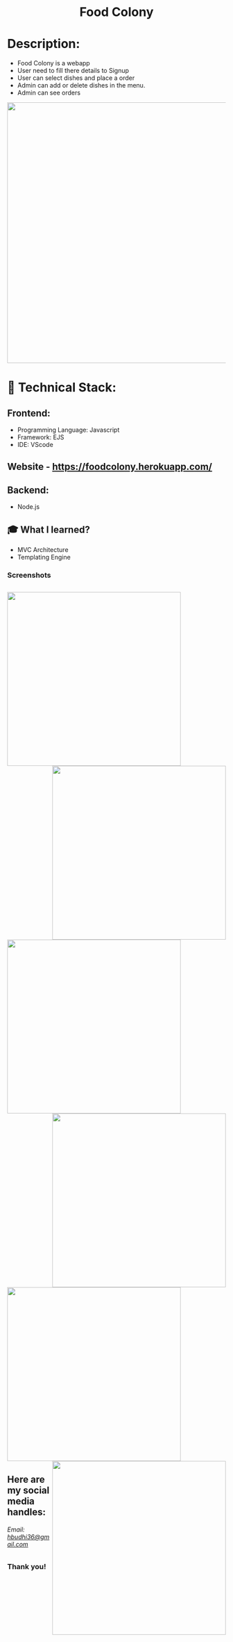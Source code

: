 <h1 align="center">
  Food Colony
</h1>

# Description:
- Food Colony is a webapp
- User need to fill there details to Signup
- User can select dishes and place a order
- Admin can add or delete dishes in the menu.
- Admin can see orders

<img src="https://user-images.githubusercontent.com/57831888/106033287-9cdf4a80-60f7-11eb-82b9-c5c2ed91f024.JPG" width="600px">

# 🚀 Technical Stack:

## Frontend:
- Programming Language: Javascript
- Framework: EJS 
- IDE: VScode

## Website - https://foodcolony.herokuapp.com/


## Backend:
- Node.js

## 🎓 What I learned?
- MVC Architecture
- Templating Engine


### Screenshots
<img src="https://user-images.githubusercontent.com/57831888/106033512-d912ab00-60f7-11eb-95d7-50e46f67924d.JPG" width="400px"   > <img src="https://user-images.githubusercontent.com/57831888/106033528-dc0d9b80-60f7-11eb-9538-a3ee365323d3.JPG" width="400px"  align="right" >
---
<img src="https://user-images.githubusercontent.com/57831888/106033523-db750500-60f7-11eb-947b-0dc89271385c.JPG" width="400px"  > <img src="https://user-images.githubusercontent.com/57831888/106033529-dc0d9b80-60f7-11eb-83e2-e11b7175f8dc.JPG" width="400px"  align="right" >
---
<img src="https://user-images.githubusercontent.com/57831888/106033519-da43d800-60f7-11eb-95f2-1552981a00c7.JPG" width="400px"  > <img src="https://user-images.githubusercontent.com/57831888/106033521-dadc6e80-60f7-11eb-85fd-8fbedd523720.JPG"  width="400px"  align="right" >



## Here are my social media handles:

###### Email: hbudhi36@gmail.com

### Thank you!

